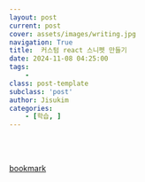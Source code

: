 ```yaml
---
layout: post
current: post
cover: assets/images/writing.jpg
navigation: True
title:  커스텀 react 스니펫 만들기
date: 2024-11-08 04:25:00
tags:
    - 
class: post-template
subclass: 'post'
author: Jisukim
categories:
    - [학습, ]
---
```

<br><br>

[bookmark](https://jskdev.vercel.app/docs/dev/React/2024-11-08-custom-snippets/)

